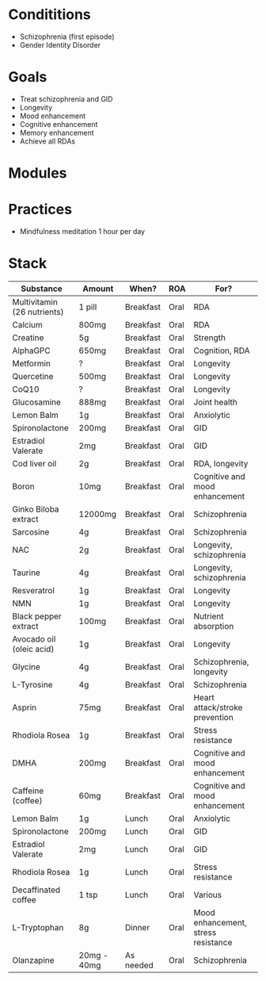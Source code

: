 # Condititions
- Schizophrenia (first episode)
- Gender Identity Disorder

# Goals
- Treat schizophrenia and GID
- Longevity
- Mood enhancement
- Cognitive enhancement
- Memory enhancement
- Achieve all RDAs

# Modules

# Practices
- Mindfulness meditation 1 hour per day

# Stack
| Substance                   | Amount      | When?     | ROA  | For?                                |
| --------------------------- | ----------- | --------- | ---- | ----------------------------------- |
| Multivitamin (26 nutrients) | 1 pill      | Breakfast | Oral | RDA                                 |
| Calcium                     | 800mg       | Breakfast | Oral | RDA                                 |
| Creatine                    | 5g          | Breakfast | Oral | Strength                            |
| AlphaGPC                    | 650mg       | Breakfast | Oral | Cognition, RDA                      |
| Metformin                   | ?           | Breakfast | Oral | Longevity                           |
| Quercetine                  | 500mg       | Breakfast | Oral | Longevity                           |
| CoQ10                       | ?           | Breakfast | Oral | Longevity                           |
| Glucosamine                 | 888mg       | Breakfast | Oral | Joint health                        |
| Lemon Balm                  | 1g          | Breakfast | Oral | Anxiolytic                          |
| Spironolactone              | 200mg       | Breakfast | Oral | GID                                 |
| Estradiol Valerate          | 2mg         | Breakfast | Oral | GID                                 |
| Cod liver oil               | 2g          | Breakfast | Oral | RDA, longevity                      |
| Boron                       | 10mg        | Breakfast | Oral | Cognitive and mood enhancement      |
| Ginko Biloba extract        | 12000mg     | Breakfast | Oral | Schizophrenia                       |
| Sarcosine                   | 4g          | Breakfast | Oral | Schizophrenia                       |
| NAC                         | 2g          | Breakfast | Oral | Longevity, schizophrenia            |
| Taurine                     | 4g          | Breakfast | Oral | Longevity, schizophrenia            |
| Resveratrol                 | 1g          | Breakfast | Oral | Longevity                           |
| NMN                         | 1g          | Breakfast | Oral | Longevity                           |
| Black pepper extract        | 100mg       | Breakfast | Oral | Nutrient absorption                 |
| Avocado oil (oleic acid)    | 1g          | Breakfast | Oral | Longevity                           |
| Glycine                     | 4g          | Breakfast | Oral | Schizophrenia, longevity            |
| L-Tyrosine                  | 4g          | Breakfast | Oral | Schizophrenia                       |
| Asprin                      | 75mg        | Breakfast | Oral | Heart attack/stroke prevention      |
| Rhodiola Rosea              | 1g          | Breakfast | Oral | Stress resistance                   |
| DMHA                        | 200mg       | Breakfast | Oral | Cognitive and mood enhancement      |
| Caffeine (coffee)           | 60mg        | Breakfast | Oral | Cognitive and mood enhancement      |
| Lemon Balm                  | 1g          | Lunch     | Oral | Anxiolytic                          |
| Spironolactone              | 200mg       | Lunch     | Oral | GID                                 |
| Estradiol Valerate          | 2mg         | Lunch     | Oral | GID                                 |
| Rhodiola Rosea              | 1g          | Lunch     | Oral | Stress resistance                   |
| Decaffinated coffee         | 1 tsp       | Lunch     | Oral | Various                             |
| L-Tryptophan                | 8g          | Dinner    | Oral | Mood enhancement, stress resistance |
| Olanzapine                  | 20mg - 40mg | As needed | Oral | Schizophrenia                       |